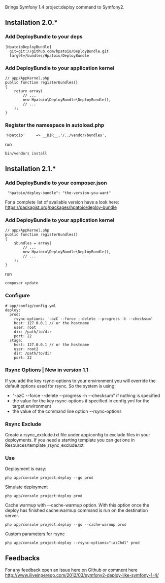 Brings Symfony 1.4 project:deploy command to Symfony2.

## Installation 2.0.*

###  Add DeployBundle to your deps

    [HpatoioDeployBundle]
      git=git://github.com/hpatoio/DeployBundle.git
      target=/bundles/Hpatoio/DeployBundle
      
### Add DeployBundle to your application kernel

    // app/AppKernel.php
    public function registerBundles()
    {
        return array(
            // ...
            new Hpatoio\DeployBundle\DeployBundle(),
            // ...
        );
    }
    
### Register the namespace in autoload.php

    'Hpatoio'     => __DIR__.'/../vendor/bundles',
    
run 

    bin/vendors install
    
## Installation 2.1.*

###  Add DeployBundle to your composer.json

     "hpatoio/deploy-bundle": "the-version-you-want"

For a complete list of available version have a look here: https://packagist.org/packages/hpatoio/deploy-bundle
      
### Add DeployBundle to your application kernel

    // app/AppKernel.php
    public function registerBundles()
    {
        $bundles = array(
            // ...
            new Hpatoio\DeployBundle\DeployBundle(),
            // ...
        );
    }
    
run 

    composer update

### Configure

    # app/config/config.yml
    deploy:
      prod:
        rsync-options: '-azC --force --delete --progress -h --checksum'
        host: 127.0.0.1 // or the hostname
        user: root
        dir: /path/to/dir
        port: 22
      stage:
        host: 127.0.0.1 // or the hostname
        user: root2
        dir: /path/to/dir
        port: 22

### Rsync Options | New in version 1.1

If you add the key rsync-options to your environment you will override the default options used for rsync. So the system is using:

* "-azC --force --delete --progress -h --checksum" if nothing is specified
* the value for the key rsync-options if specified in config.yml for the target environment
* the value of the command line option --rsync-options
    
### Rsync Exclude

Create a rsync_exclude.txt file under app/config to exclude files in your deployments. If you need a starting template you can get one in Resources/template_rsync_exclude.txt

### Use

Deployment is easy: 

    php app/console project:deploy --go prod

Simulate deployment

    php app/console project:deploy prod
    
Cache warmup with --cache-warmup option. With this option once the deploy has finished cache:warmup command is run on the destination server.   

    php app/console project:deploy --go --cache-warmup prod
    
Custom parameters for rsync

    php app/console project:deploy --rsync-options="-azChdl" prod

## Feedbacks

For any feedback open an issue here on Github or comment here http://www.iliveinperego.com/2012/03/symfony2-deploy-like-symfony-1-4/    

